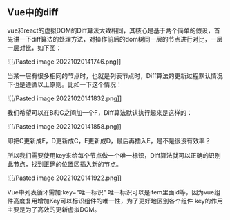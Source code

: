 ## Vue中的diff

vue和react的虚拟DOM的Diff算法大致相同，其核心是基于两个简单的假设，首先讲一下diff算法的处理方法，对操作前后的dom树同一层的节点进行对比，一层一层对比，如下图：

![[/Pasted image 20221020141746.png]]

当某一层有很多相同的节点时，也就是列表节点时，Diff算法的更新过程默认情况下也是遵循以上原则。比如一下这个情况：

![[/Pasted image 20221020141832.png]]

我们希望可以在B和C之间加一个F，Diff算法默认执行起来是这样的：

![[/Pasted image 20221020141858.png]]

即把C更新成F，D更新成C，E更新成D，最后再插入E，是不是很没有效率？

所以我们需要使用key来给每个节点做一个唯一标识，Diff算法就可以正确的识别此节点，找到正确的位置区插入新的节点。

![[/Pasted image 20221020141922.png]]

Vue中列表循环需加:key="唯一标识" 唯一标识可以是item里面id等，因为vue组件高度复用增加Key可以标识组件的唯一性，为了更好地区别各个组件 key的作用主要是为了高效的更新虚拟DOM。

